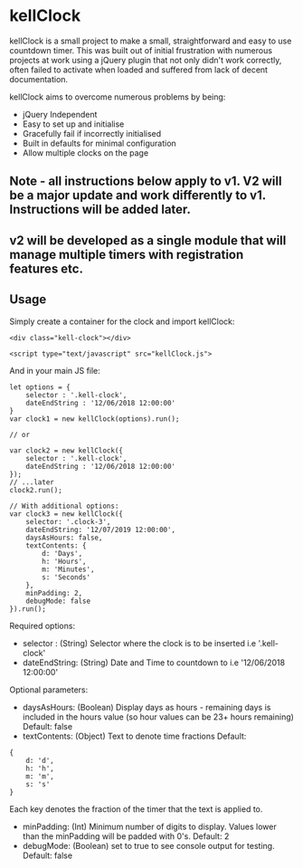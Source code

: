 # kellClock


kellClock is a small project to make a small, straightforward and easy to use countdown timer. This was built out of initial frustration with numerous projects at work using a jQuery plugin that not only didn't work correctly, often failed to activate when loaded and suffered from lack of decent documentation.

kellClock aims to overcome numerous problems by being:
* jQuery Independent
* Easy to set up and initialise
* Gracefully fail if incorrectly initialised
* Built in defaults for minimal configuration
* Allow multiple clocks on the page

## Note - all instructions below apply to v1. V2 will be a major update and work differently to v1. Instructions will be added later.
## v2 will be developed as a single module that will manage multiple timers with registration features etc.

## Usage

Simply create a container for the clock and import kellClock:
```
<div class="kell-clock"></div>

<script type="text/javascript" src="kellClock.js">
```

And in your main JS file:
```
let options = {
    selector : '.kell-clock',
    dateEndString : '12/06/2018 12:00:00'
}
var clock1 = new kellClock(options).run();

// or

var clock2 = new kellClock({
    selector : '.kell-clock',
    dateEndString : '12/06/2018 12:00:00'
});
// ...later
clock2.run();

// With additional options:
var clock3 = new kellClock({
    selector: '.clock-3',
    dateEndString: '12/07/2019 12:00:00',
    daysAsHours: false,
    textContents: {
        d: 'Days',
        h: 'Hours',
        m: 'Minutes',
        s: 'Seconds'
    },
    minPadding: 2,
    debugMode: false
}).run();
```

Required options:
* selector : (String) Selector where the clock is to be inserted i.e '.kell-clock'
* dateEndString: (String) Date and Time to countdown to i.e '12/06/2018 12:00:00'

Optional parameters:
* daysAsHours: (Boolean) Display days as hours - remaining days is included in the hours value (so hour values can be 23+ hours remaining) Default: false
* textContents: (Object) Text to denote time fractions Default:
```
{
    d: 'd',
    h: 'h',
    m: 'm',
    s: 's'
}
```
Each key denotes the fraction of the timer that the text is applied to.
* minPadding: (Int) Minimum number of digits to display. Values lower than the minPadding will be padded with 0's. Default: 2
* debugMode: (Boolean) set to true to see console output for testing. Default: false
